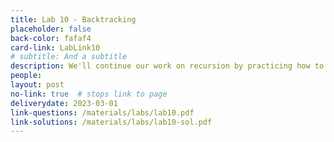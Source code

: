 ```yaml
---
title: Lab 10 - Backtracking
placeholder: false
back-color: fafaf4
card-link: LabLink10
# subtitle: And a subtitle
description: We'll continue our work on recursion by practicing how to use backtracking to create optimal recursions. Special emphasis on writing recurrences.
people:
layout: post
no-link: true  # stops link to page 
deliverydate: 2023-03-01
link-questions: /materials/labs/lab10.pdf
link-solutions: /materials/labs/lab10-sol.pdf
---
```










